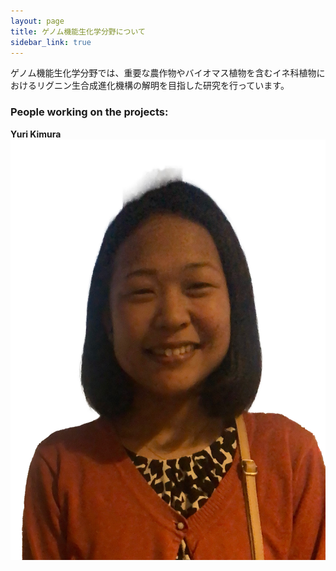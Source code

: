 ```yaml
---
layout: page
title: ゲノム機能生化学分野について
sidebar_link: true
---
```


ゲノム機能生化学分野では、重要な農作物やバイオマス植物を含むイネ科植物におけるリグニン生合成進化機構の解明を目指した研究を行っています。

### People working on the projects:

**Yuri Kimura** ![Yuri Kimura](category/Yuri.jpeg)    

